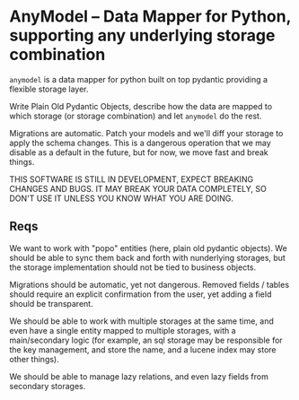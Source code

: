 # AnyModel – Data Mapper for Python, supporting any underlying storage combination

`anymodel` is a data mapper for python built on top pydantic providing a flexible storage layer.

Write Plain Old Pydantic Objects, describe how the data are mapped to which storage (or storage combination) and let
`anymodel` do the rest.

Migrations are automatic. Patch your models and we'll diff your storage to apply the schema changes.
This is a dangerous operation that we may disable as a default in the future, but for now, we move fast and break 
things.

THIS SOFTWARE IS STILL IN DEVELOPMENT, EXPECT BREAKING CHANGES AND BUGS. IT MAY BREAK YOUR DATA COMPLETELY, SO DON'T USE
IT UNLESS YOU KNOW WHAT YOU ARE DOING.

## Reqs

We want to work with "popo" entities (here, plain old pydantic objects). We should be able to sync them back and forth
with nunderlying storages, but the storage implementation should not be tied to business objects.

Migrations should be automatic, yet not dangerous. Removed fields / tables should require an explicit confirmation from
the user, yet adding a field should be transparent.

We should be able to work with multiple storages at the same time, and even have a single entity mapped to multiple
storages, with a main/secondary logic (for example, an sql storage may be responsible for the key management, and store
the name, and a lucene index may store other things).

We should be able to manage lazy relations, and even lazy fields from secondary storages.

